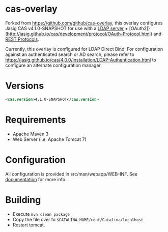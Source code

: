 cas-overlay
==================

Forked from https://github.com/github/cas-overlay, this overlay configures Jasig CAS v4.1.0-SNAPSHOT for use with a [LDAP server](http://jasig.github.io/cas/development/installation/LDAP-Authentication.html) + [OAuth2])(http://jasig.github.io/cas/development/protocol/OAuth-Protocol.html) and [REST Protocols](http://jasig.github.io/cas/development/protocol/REST-Protocol.html). 

Currently, this overlay is configured for LDAP Direct Bind. For configuration against an authenticated search or AD search, please refer to https://jasig.github.io/cas/4.0.0/installation/LDAP-Authentication.html to configure an alternate configuration manager.

# Versions
```xml
<cas.version>4.1.0-SNAPSHOT</cas.version>
```

# Requirements
* Apache Maven 3
* Web Server (i.e. Apache Tomcat 7)

# Configuration
All configuration is provided in src/man/webapp/WEB-INF. See [documentation](http://jasig.github.io/cas/development/installation/Maven-Overlay-Installation.html) for more info.

# Building
* Execute `mvn clean package`
* Copy the file over to `$CATALINA_HOME/conf/Catalina/localhost`
* Restart tomcat.
